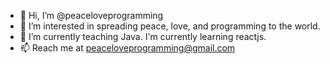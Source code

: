 - 👋 Hi, I’m @peaceloveprogramming
- 👀 I’m interested in spreading peace, love, and programming to the world.
- 🌱 I’m currently teaching Java.   I'm currently learning reactjs.
- 📫 Reach me at peaceloveprogramming@gmail.com

